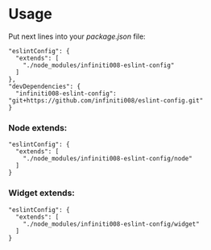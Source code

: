 # Usage

Put next lines into your _package.json_ file:
```
"eslintConfig": {
  "extends": [
    "./node_modules/infiniti008-eslint-config"
  ]
},
"devDependencies": {
  "infiniti008-eslint-config": "git+https://github.com/infiniti008/eslint-config.git"
}
```

### Node extends:
```
"eslintConfig": {
  "extends": [
    "./node_modules/infiniti008-eslint-config/node"
  ]
}
```

### Widget extends:
```
"eslintConfig": {
  "extends": [
    "./node_modules/infiniti008-eslint-config/widget"
  ]
}
```